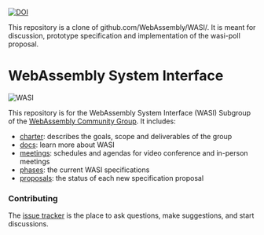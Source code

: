 [![DOI](https://zenodo.org/badge/DOI/10.5281/zenodo.4323447.svg)](https://doi.org/10.5281/zenodo.4323447)
    
This repository is a clone of github.com/WebAssembly/WASI/. It is meant for
discussion, prototype specification and implementation of the wasi-poll
proposal.

# WebAssembly System Interface

![WASI](WASI.png)

This repository is for the WebAssembly System Interface (WASI) Subgroup of the
[WebAssembly Community Group]. It includes:
 - [charter]: describes the goals, scope and deliverables of the group
 - [docs]: learn more about WASI
 - [meetings]: schedules and agendas for video conference and in-person meetings
 - [phases]: the current WASI specifications
 - [proposals]: the status of each new specification proposal

[charter]: Charter.md
[docs]: docs/README.md
[meetings]: meetings/README.md
[phases]: phases/README.md
[proposals]: docs/Proposals.md
[WebAssembly Community Group]: https://www.w3.org/community/webassembly/

### Contributing

The [issue tracker] is the place to ask questions, make suggestions, and start discussions.

[issue tracker]: https://github.com/WebAssembly/WASI/issues
